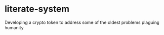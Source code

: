 # literate-system
Developing a crypto token to address some of the oldest problems plaguing humanity
